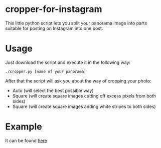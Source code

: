 # cropper-for-instagram

This little python script lets you split your panorama image into parts suitable for posting on Instagram into one post.

# Usage

Just download the script and execute it in the following way:

```
./cropper.py [name of your panorama]
```

After that the script will ask you about the way of cropping your photo:

* Auto (will select the best possible way)
* Square (will create square images cutting off excess pixels from both sides)
* Square (will create square images adding white stripes to both sides)

# Example

It can be found [here](https://www.instagram.com/p/BR_SVkLjd1n/)
